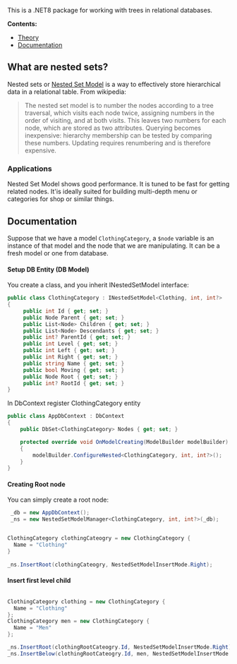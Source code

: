 This is a .NET8 package for working with trees in relational databases.

__Contents:__
- [Theory](#what-are-nested-sets)
- [Documentation](#documentation)


  
What are nested sets?
---------------------

Nested sets or [Nested Set Model](http://en.wikipedia.org/wiki/Nested_set_model) is
a way to effectively store hierarchical data in a relational table. From wikipedia:

> The nested set model is to number the nodes according to a tree traversal,
> which visits each node twice, assigning numbers in the order of visiting, and
> at both visits. This leaves two numbers for each node, which are stored as two
> attributes. Querying becomes inexpensive: hierarchy membership can be tested by
> comparing these numbers. Updating requires renumbering and is therefore expensive.

### Applications

Nested Set Model shows good performance. It is tuned to be fast for
getting related nodes. It'is ideally suited for building multi-depth menu or
categories for shop or similar things.

Documentation
-------------

Suppose that we have a model `ClothingCategory`, a `$node` variable is an instance of that model
and the node that we are manipulating. It can be a fresh model or one from database.

#### Setup DB Entity (DB Model)

You create a class, and you inherit INestedSetModel interface:

```c#
public class ClothingCategory : INestedSetModel<Clothing, int, int?>
{
     public int Id { get; set; }
     public Node Parent { get; set; }
     public List<Node> Children { get; set; }
     public List<Node> Descendants { get; set; }
     public int? ParentId { get; set; }
     public int Level { get; set; }
     public int Left { get; set; }
     public int Right { get; set; }
     public string Name { get; set; }
     public bool Moving { get; set; }
     public Node Root { get; set; }
     public int? RootId { get; set; }
}
```

In DbContext register ClothingCategory entity
```c#
public class AppDbContext : DbContext
{
    public DbSet<ClothingCategory> Nodes { get; set; }

    protected override void OnModelCreating(ModelBuilder modelBuilder)
    {
        modelBuilder.ConfigureNested<ClothingCategory, int, int?>();
    }
}
```

#### Creating Root node

You can simply create a root node:

```c#
 _db = new AppDbContext();
 _ns = new NestedSetModelManager<ClothingCategory, int, int?>(_db);


ClothingCategory clothingCateogry = new ClothingCategory {
  Name = "Clothing"
}
 
_ns.InsertRoot(clothingCateogry, NestedSetModelInsertMode.Right);
```

#### Insert first level child
```c#

ClothingCategory clothing = new ClothingCategory {
  Name = "Clothing"
};
ClothingCategory men = new ClothingCategory {
  Name = "Men"
};

_ns.InsertRoot(clothingRootCateogry.Id, NestedSetModelInsertMode.Right);
_ns.InsertBelow(clothingRootCateogry.Id, men, NestedSetModelInsertMode.Left);

```

